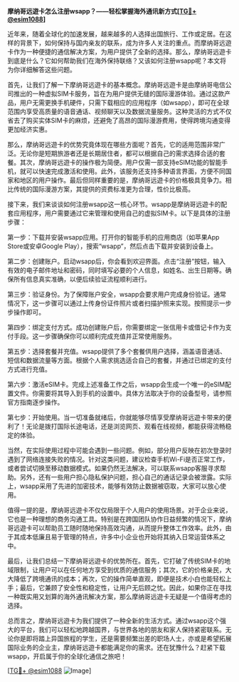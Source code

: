 **摩纳哥远遊卡怎么注册wsapp？——轻松掌握海外通讯新方式[[TG💪+ @esim1088](https://t.me/s/esim1088)]**

近年来，随着全球化的加速发展，越来越多的人选择出国旅行、工作或定居。在这样的背景下，如何保持与国内亲友的联系，成为许多人关注的重点。而摩纳哥远遊卡作为一种便捷的通信解决方案，为用户提供了全新的选择。那么，摩纳哥远遊卡到底是什么？它如何帮助我们在海外保持联络？又该如何注册wsapp呢？本文将为你详细解答这些问题。

首先，让我们了解一下摩纳哥远遊卡的基本概念。摩纳哥远遊卡是由摩纳哥电信公司推出的一种虚拟SIM卡服务，旨在为用户提供无缝的国际漫游体验。通过这款产品，用户无需更换手机硬件，只需下载相应的应用程序（如wsapp），即可在全球范围内享受高质量的语音通话、视频聊天以及数据流量服务。这种灵活的方式不仅省去了购买实体SIM卡的麻烦，还避免了高昂的国际漫游费用，使得跨境沟通变得更加经济实惠。

那么，摩纳哥远遊卡的优势究竟体现在哪些方面呢？首先，它的适用范围非常广泛。无论你是短期旅游者还是长期居住者，都可以根据自己的需求选择合适的套餐。其次，摩纳哥远遊卡的操作极为简便。用户仅需一部支持eSIM功能的智能手机，就可以快速完成激活和使用。此外，该服务还支持多种语言界面，方便不同国家和地区的用户操作。最后但同样重要的是，摩纳哥远遊卡的价格极具竞争力。相比传统的国际漫游方案，其提供的资费标准更为合理，性价比极高。

接下来，我们来谈谈如何注册wsapp这一核心环节。wsapp是摩纳哥远遊卡的配套应用程序，用户需要通过它来管理和使用自己的虚拟SIM卡。以下是具体的注册步骤：

第一步：下载并安装wsapp应用。打开你的智能手机的应用商店（如苹果App Store或安卓Google Play），搜索“wsapp”，然后点击下载并安装到设备上。

第二步：创建账户。启动wsapp后，你会看到欢迎界面。点击“注册”按钮，输入有效的电子邮件地址和密码，同时填写必要的个人信息，如姓名、出生日期等。确保所有信息真实准确，以便后续验证流程顺利进行。

第三步：验证身份。为了保障账户安全，wsapp会要求用户完成身份验证。通常情况下，这一步骤可以通过上传身份证件照片或者扫描护照来实现。按照提示一步步操作即可。

第四步：绑定支付方式。成功创建账户后，你需要绑定一张信用卡或借记卡作为支付手段。这一步骤确保你可以顺利完成充值并正常使用服务。

第五步：选择套餐并充值。wsapp提供了多个套餐供用户选择，涵盖语音通话、短信和数据流量等方面。根据个人需求挑选适合自己的套餐，并通过已绑定的支付方式进行充值。

第六步：激活eSIM卡。完成上述准备工作之后，wsapp会生成一个唯一的eSIM配置文件。你需要将其导入到手机的设置中。具体方法取决于你的设备型号，请参照官方指南逐步操作。

第七步：开始使用。当一切准备就绪后，你就能够尽情享受摩纳哥远遊卡带来的便利了！无论是拨打国际长途电话，还是浏览网页、观看在线视频，都能获得流畅稳定的体验。

当然，在实际使用过程中可能会遇到一些问题。例如，部分用户反映在初次登录时遇到了网络连接失败的情况。针对这类问题，建议检查手机Wi-Fi是否正常工作，或者尝试切换至移动数据模式。如果仍然无法解决，可以联系wsapp客服寻求帮助。另外，还有一些用户担心隐私保护问题，担心自己的通话记录会被泄露。实际上，wsapp采用了先进的加密技术，能够有效防止数据被窃取，大家可以放心使用。

值得一提的是，摩纳哥远遊卡不仅仅局限于个人用户的使用场景。对于企业来说，它也是一种理想的商务沟通工具。特别是在跨国团队协作日益频繁的情况下，摩纳哥远遊卡可以帮助员工随时随地保持高效沟通，从而提升整体工作效率。此外，由于其成本低廉且易于管理的特点，许多中小企业也开始将其纳入日常运营体系之中。

最后，让我们总结一下摩纳哥远遊卡的优势所在。首先，它打破了传统SIM卡的地域限制，让用户可以在任何地方享受到优质的通信服务；其次，它的价格亲民，大大降低了跨境通讯的成本；再次，它的操作简单直观，即便是技术小白也能轻松上手；最后，它兼顾了安全性和稳定性，让用户无后顾之忧。因此，如果你正在寻找一种既实用又划算的海外通讯解决方案，那么摩纳哥远遊卡无疑是一个值得考虑的选择。

总而言之，摩纳哥远遊卡为我们提供了一种全新的生活方式。通过wsapp这个强大的平台，我们可以轻松地跨越国界，与世界各地的朋友和家人保持紧密联系。无论你是即将踏上异国旅程的学生，还是需要频繁出差的职场人士，亦或是希望拓展国际业务的企业主，摩纳哥远遊卡都能满足你的需求。还在犹豫什么？赶紧下载wsapp，开启属于你的全球化通信之旅吧！

[[TG💪+ @esim1088](https://t.me/s/esim1088) ![Image](https://i.postimg.cc/4NQfJmqS/Snipaste-2025-05-13-00-14-12.png)]